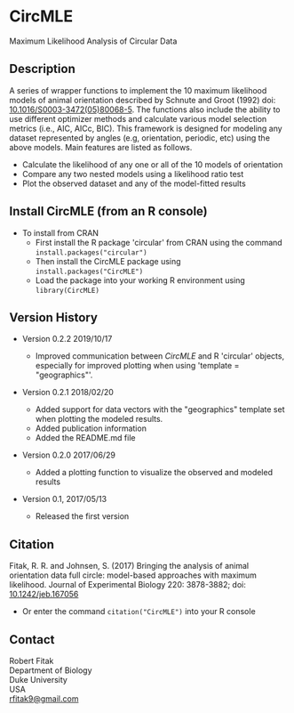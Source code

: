 # CircMLE

Maximum Likelihood Analysis of Circular Data

## Description
A series of wrapper functions to implement the 10 maximum likelihood models of animal orientation described by Schnute and Groot (1992) doi: [10.1016/S0003-3472(05)80068-5](https://doi.org/10.1016/S0003-3472(05)80068-5). The functions also include the ability to use different optimizer methods and calculate various model selection metrics (i.e., AIC, AICc, BIC).
This framework is designed for modeling any dataset represented by angles (e.g, orientation, periodic, etc) using the above models. Main features are listed as follows.

- Calculate the likelihood of any one or all of the 10 models of orientation
- Compare any two nested models using a likelihood ratio test
- Plot the observed dataset and any of the model-fitted results


## Install CircMLE (from an R console)
- To install from CRAN
  * First install the R package 'circular' from CRAN using the command `install.packages("circular")`
  * Then install the CircMLE package using `install.packages("CircMLE")`
  * Load the package into your working R environment using `library(CircMLE)`


## Version History
- Version 0.2.2 2019/10/17
  * Improved communication between *CircMLE* and R 'circular' objects, especially for improved plotting when using 'template = "geographics"'.
  
- Version 0.2.1 2018/02/20
  * Added support for data vectors with the "geographics" template set when plotting the modeled results.
  * Added publication information
  * Added the README.md file

- Version 0.2.0 2017/06/29
  * Added a plotting function to visualize the observed and modeled results

- Version 0.1, 2017/05/13
  * Released the first version


## Citation
Fitak, R. R. and Johnsen, S. (2017) Bringing the analysis of animal orientation data full circle: model-based approaches with maximum likelihood. Journal of Experimental Biology 220: 3878-3882; doi: [10.1242/jeb.167056](https://doi.org/10.1242/jeb.167056)

- Or enter the command `citation("CircMLE")` into your R console

## Contact
Robert Fitak  
Department of Biology  
Duke University  
USA  
rfitak9@gmail.com  
